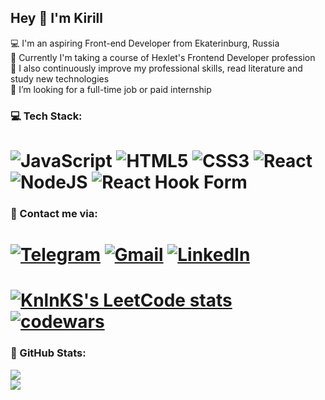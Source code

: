 ## Hey 👋 I'm Kirill

💻 I'm an aspiring Front-end Developer from Ekaterinburg, Russia<br>🏫 Currently I'm taking a course of Hexlet's Frontend Developer profession<br>🧠 I also continuously improve my professional skills, read literature and study new technologies<br>💼 I’m looking for a full-time job or paid internship

### 💻 Tech Stack:
![JavaScript](https://img.shields.io/badge/javascript-%23323330.svg?style=for-the-badge&logo=javascript&logoColor=%23F7DF1E) ![HTML5](https://img.shields.io/badge/html5-%23E34F26.svg?style=for-the-badge&logo=html5&logoColor=white) ![CSS3](https://img.shields.io/badge/css3-%231572B6.svg?style=for-the-badge&logo=css3&logoColor=white) ![React](https://img.shields.io/badge/react-%2320232a.svg?style=for-the-badge&logo=react&logoColor=%2361DAFB) ![NodeJS](https://img.shields.io/badge/node.js-6DA55F?style=for-the-badge&logo=node.js&logoColor=white) ![React Hook Form](https://img.shields.io/badge/React%20Hook%20Form-%23EC5990.svg?style=for-the-badge&logo=reacthookform&logoColor=white)
=====
### 📧 Contact me via:
[![Telegram](https://img.shields.io/badge/Telegram-2CA5E0?style=for-the-badge&logo=telegram&logoColor=white)](https://t.me/KirillTheStranger)
[![Gmail](https://img.shields.io/badge/Gmail-D14836?style=for-the-badge&logo=gmail&logoColor=white)](mailto:kir.chekasin@gmail.com)
[![LinkedIn](https://img.shields.io/badge/linkedin-%230077B5.svg?style=for-the-badge&logo=linkedin&logoColor=white)](https://www.linkedin.com/in/kirill-chekasin/)
=====
[![KnlnKS's LeetCode stats](https://leetcode-stats-six.vercel.app/api?username=faeeeee&theme=dark)](https://leetcode.com/faeeeee)<br>
[![codewars](https://www.codewars.com/users/KirTheStranger/badges/large)](https://www.codewars.com/users/KirTheStranger)
=====
### 🎫 GitHub Stats:
![](https://github-readme-stats.vercel.app/api?username=KirillTheStranger&theme=dark&hide_border=false&include_all_commits=true&count_private=true)<br>
![](https://github-readme-stats.vercel.app/api/top-langs/?username=KirillTheStranger&theme=dark&hide_border=false&include_all_commits=true&count_private=true&layout=compact)

<!-- Proudly created with GPRM ( https://gprm.itsvg.in ) -->

